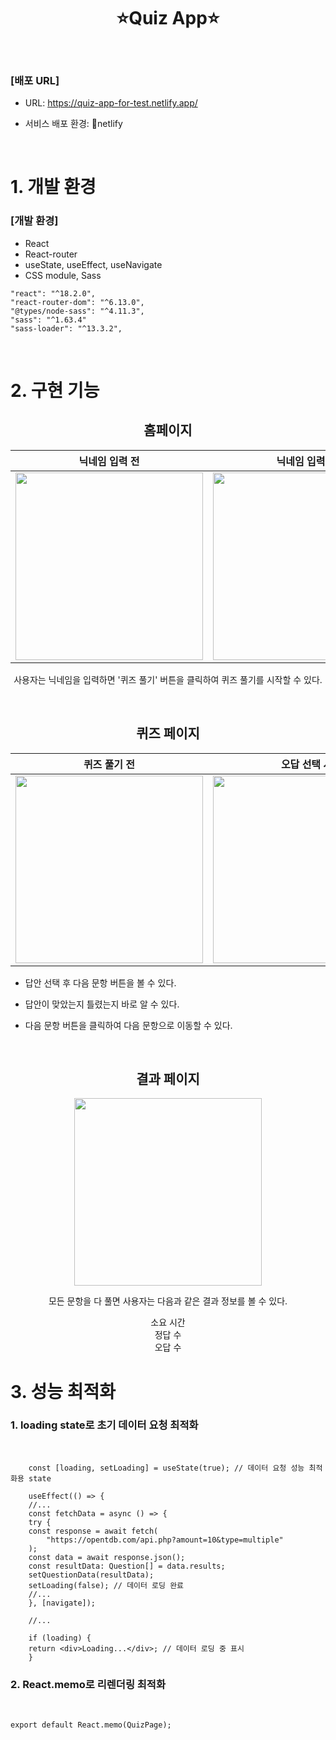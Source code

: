 <div align="center">

# ⭐Quiz App⭐

</div>
</br>

### **[배포 URL]**

- URL: https://quiz-app-for-test.netlify.app/

- 서비스 배포 환경: 🔗netlify

</br>

# 1. 개발 환경

### **[개발 환경]**

- React
- React-router
- useState, useEffect, useNavigate
- CSS module, Sass

```
"react": "^18.2.0",
"react-router-dom": "^6.13.0",
"@types/node-sass": "^4.11.3",
"sass": "^1.63.4"
"sass-loader": "^13.3.2",
```

</br>

# 2. 구현 기능

<div align="center">

## 홈페이지

|                                                      닉네임 입력 전                                                      |                                                      닉네임 입력 후                                                      |
| :----------------------------------------------------------------------------------------------------------------------: | :----------------------------------------------------------------------------------------------------------------------: |
| <img width="300" src="https://github.com/CosmicLatte009/quiz-app/assets/87015026/814ab275-d8f3-4bcd-9507-327e4e82ad5f"/> | <img width="300" src="https://github.com/CosmicLatte009/quiz-app/assets/87015026/d13409dc-4f12-4ce2-93cb-a11e710efe6f"/> |

사용자는 닉네임을 입력하면 '퀴즈 풀기' 버튼을 클릭하여 퀴즈 풀기를 시작할 수 있다.

</br>

## 퀴즈 페이지

|                                                       퀴즈 풀기 전                                                       |                                                       오답 선택 시                                                       |                                                       정답 선택 시                                                       |
| :----------------------------------------------------------------------------------------------------------------------: | :----------------------------------------------------------------------------------------------------------------------: | :----------------------------------------------------------------------------------------------------------------------: |
| <img width="300" src="https://github.com/CosmicLatte009/quiz-app/assets/87015026/45429a0a-49f2-4516-9fdc-1357a5a5681e"/> | <img width="300" src="https://github.com/CosmicLatte009/quiz-app/assets/87015026/d38273a8-2e77-405f-8db7-75ebedfe5a7e"/> | <img width="300" src="https://github.com/CosmicLatte009/quiz-app/assets/87015026/cd59b65d-4638-4f88-b377-f0b4dd44fbfb"/> |

<div align="left">

- 답안 선택 후 다음 문항 버튼을 볼 수 있다.

- 답안이 맞았는지 틀렸는지 바로 알 수 있다.

- 다음 문항 버튼을 클릭하여 다음 문항으로 이동할 수 있다.

</div>
   </br>

## 결과 페이지

<img width="300" src="https://github.com/CosmicLatte009/quiz-app/assets/87015026/cee1c449-86cb-4ed5-b495-7fbcafc59b24"/>

모든 문항을 다 풀면 사용자는 다음과 같은 결과 정보를 볼 수 있다.

소요 시간  
정답 수  
오답 수

</div>

# 3. 성능 최적화

### 1. loading state로 초기 데이터 요청 최적화

</br>

```tsx
    const [loading, setLoading] = useState(true); // 데이터 요청 성능 최적화용 state

    useEffect(() => {
    //...
    const fetchData = async () => {
    try {
    const response = await fetch(
        "https://opentdb.com/api.php?amount=10&type=multiple"
    );
    const data = await response.json();
    const resultData: Question[] = data.results;
    setQuestionData(resultData);
    setLoading(false); // 데이터 로딩 완료
    //...
    }, [navigate]);

    //...

    if (loading) {
    return <div>Loading...</div>; // 데이터 로딩 중 표시
    }
```

### 2. React.memo로 리렌더링 최적화

</br>

```tsx
export default React.memo(QuizPage);
```
